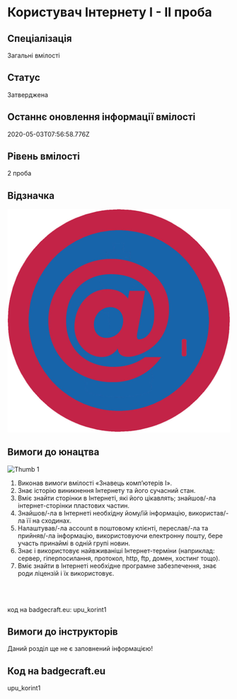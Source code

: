 # Користувач Інтернету І - ІІ проба

## Спеціалізація

Загальні вмілості

## Статус

Затверджена

## Останнє оновлення інформації вмілості

2020-05-03T07:56:58.776Z

## Рівень вмілості

2 проба

## Відзначка

![Відзначка](../images/Korystuvach_Internetu_I/__________________1.jpg)

## Вимоги до юнацтва

<img alt="Thumb                   1" src="/uploads/textareas/bootsy/image/122/small___________________1.jpg"><br><ol>
 <li>Виконав вимоги вмілості «Знавець комп’ютерів І». </li>
 <li>Знає історію виникнення Інтернету та його сучасний
     стан.</li>
 <li>Вміє знайти сторінки в Інтернеті,
     які його цікавлять; знайшов/-ла інтернет-сторінки пластових частин.</li>
 <li>Знайшов/-ла в Інтернеті необхідну йому/їй
     інформацію, використав/-ла її на сходинах.</li>
 <li>Налаштував/-ла account в
     поштовому клієнті, переслав/-ла та прийняв/-ла інформацію, використовуючи
     електронну пошту, бере участь принаймі в одній групі новин. </li>
 <li>Знає і використовує найвживаніші Інтернет-терміни
     (наприклад: сервер, гіперпосилання, протокол, http, ftp, домен,
     хостинг тощо).</li><li>Вміє
знайти в Інтернеті необхідне програмне забезпечення, знає роди ліцензій і їх
використовує.<br></li></ol><br><span><br><br></span>код на badgecraft.eu: upu_korint1<br>

## Вимоги до інструкторів

Даний розділ ще не є заповнений інформацією!

## Код на badgecraft.eu

upu_korint1
